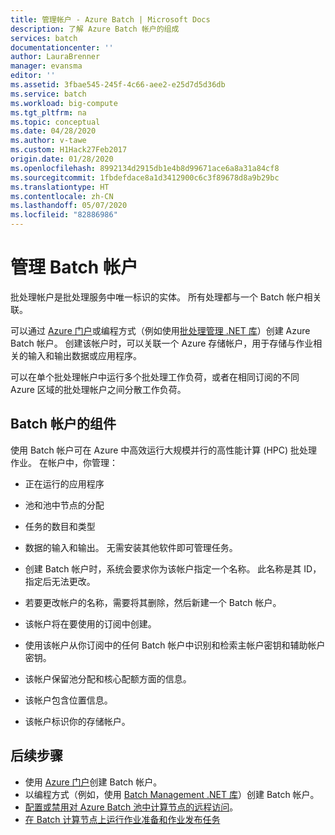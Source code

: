 ```yaml
---
title: 管理帐户 - Azure Batch | Microsoft Docs
description: 了解 Azure Batch 帐户的组成
services: batch
documentationcenter: ''
author: LauraBrenner
manager: evansma
editor: ''
ms.assetid: 3fbae545-245f-4c66-aee2-e25d7d5d36db
ms.service: batch
ms.workload: big-compute
ms.tgt_pltfrm: na
ms.topic: conceptual
ms.date: 04/28/2020
ms.author: v-tawe
ms.custom: H1Hack27Feb2017
origin.date: 01/28/2020
ms.openlocfilehash: 8992134d2915db1e4b8d99671ace6a8a31a84cf8
ms.sourcegitcommit: 1fbdefdace8a1d3412900c6c3f89678d8a9b29bc
ms.translationtype: HT
ms.contentlocale: zh-CN
ms.lasthandoff: 05/07/2020
ms.locfileid: "82886986"
---
```

# <a name="manage-your-batch-account"></a>管理 Batch 帐户

批处理帐户是批处理服务中唯一标识的实体。 所有处理都与一个 Batch 帐户相关联。

可以通过 [Azure 门户](batch-account-create-portal.md)或编程方式（例如使用[批处理管理 .NET 库](batch-management-dotnet.md)）创建 Azure Batch 帐户。 创建该帐户时，可以关联一个 Azure 存储帐户，用于存储与作业相关的输入和输出数据或应用程序。

可以在单个批处理帐户中运行多个批处理工作负荷，或者在相同订阅的不同 Azure 区域的批处理帐户之间分散工作负荷。
## <a name="components-of-the-batch-account"></a>Batch 帐户的组件

使用 Batch 帐户可在 Azure 中高效运行大规模并行的高性能计算 (HPC) 批处理作业。 在帐户中，你管理：

- 正在运行的应用程序

- 池和池中节点的分配

- 任务的数目和类型 

- 数据的输入和输出。 无需安装其他软件即可管理任务。

- 创建 Batch 帐户时，系统会要求你为该帐户指定一个名称。 此名称是其 ID，指定后无法更改。

- 若要更改帐户的名称，需要将其删除，然后新建一个 Batch 帐户。

- 该帐户将在要使用的订阅中创建。

- 使用该帐户从你订阅中的任何 Batch 帐户中识别和检索主帐户密钥和辅助帐户密钥。

- 该帐户保留池分配和核心配额方面的信息。  

- 该帐户包含位置信息。

- 该帐户标识你的存储帐户。

## <a name="next-steps"></a>后续步骤

- 使用 [Azure 门户](batch-account-create-portal.md)创建 Batch 帐户。
- 以编程方式（例如，使用 [Batch Management .NET 库](batch-management-dotnet.md)）创建 Batch 帐户。
- [配置或禁用对 Azure Batch 池中计算节点的远程访问](pool-endpoint-configuration.md)。
- [在 Batch 计算节点上运行作业准备和作业发布任务](batch-job-prep-release.md)
